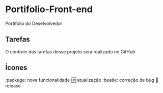 # Portifolio-Front-end
Portifolio do Deselvolvedor

## Tarefas

O controle das tarefas desse projeto será realizado no GitHub

## Ícones

:packege: nova funcionalidade
:up: atualização
:beatle: correção de bug
:checkered_flag: release
